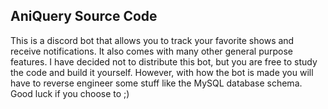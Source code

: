 ## AniQuery Source Code
This is a discord bot that allows you to track your favorite shows and receive
notifications. It also comes with many other general purpose features. I have
decided not to distribute this bot, but you are free to study the code and build it 
yourself. However, with how the bot is made you will have to reverse engineer some
stuff like the MySQL database schema. Good luck if you choose to ;)
